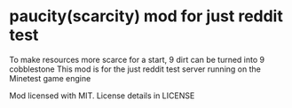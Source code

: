 # paucity(scarcity) mod for just reddit test
To make resources more scarce for a start, 9 dirt can be turned into 9 cobblestone
This mod is for the just reddit test server running on the Minetest game engine

Mod licensed with MIT. License details in LICENSE
